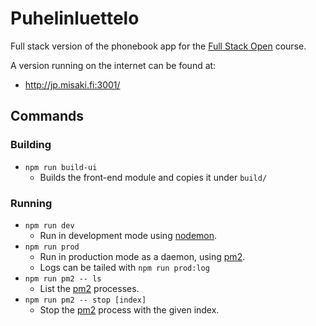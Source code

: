 # Puhelinluettelo

Full stack version of the phonebook app for the [Full Stack Open](https://fullstackopen.com) course.

A version running on the internet can be found at:

- http://jp.misaki.fi:3001/

## Commands

### Building

- `npm run build-ui`
  - Builds the front-end module and copies it under `build/`

### Running

- `npm run dev`
  - Run in development mode using [nodemon](https://www.npmjs.com/package/nodemon).
- `npm run prod`
  - Run in production mode as a daemon, using [pm2](https://pm2.keymetrics.io/).
  - Logs can be tailed with `npm run prod:log`
- `npm run pm2 -- ls`
  - List the [pm2](https://pm2.keymetrics.io/) processes.
- `npm run pm2 -- stop [index]`
  - Stop the [pm2](https://pm2.keymetrics.io/) process with the given index.
